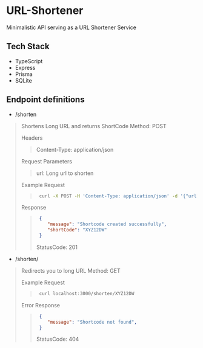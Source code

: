# URL-Shortener
Minimalistic API serving as a URL Shortener Service

## Tech Stack
- TypeScript
- Express
- Prisma
- SQLite

## Endpoint definitions
-  /shorten
> Shortens Long URL and returns ShortCode
> Method: POST
>
> Headers
>> Content-Type: application/json
>
> Request Parameters
>> url: Long url to shorten
>
> Example Request
>> ```bash
>>  curl -X POST -H 'Content-Type: application/json' -d '{"url": "https://youtube.com"}' localhost:3000/shorten/XYZ12DW
>> ```  
>
> Response
>> ```json
>>  {
>>     "message": "Shortcode created successfully",
>>     "shortCode": "XYZ12DW"
>>  }
>> ```
>> StatusCode: 201

- /shorten/<shortCode>
> Redirects you to long URL
> Method: GET
>
> Example Request
>> ```bash
>>  curl localhost:3000/shorten/XYZ12DW
>> ```  
>
> Error Response
>> ```json
>>  {
>>     "message": "Shortcode not found",
>>  }
>> ```
>> StatusCode: 404
